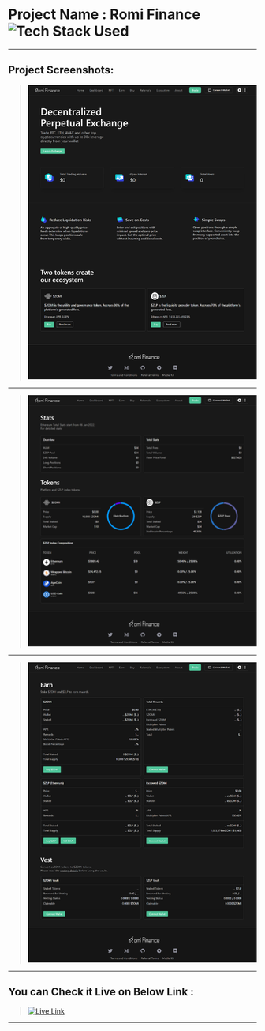 # Project Name : Romi Finance ![Tech Stack Used](https://img.shields.io/badge/Technologies-React-blue)

---

## Project Screenshots:

> ![SS](./ss-1.png)

---

> ![SS](./ss-2.png)

---

> ![SS](./ss-3.png)

---

## You can Check it Live on Below Link :

> [![Live Link](https://img.shields.io/badge/DEPLOYED-LINK-green)](https://romi-finance-vp.netlify.app/)

---